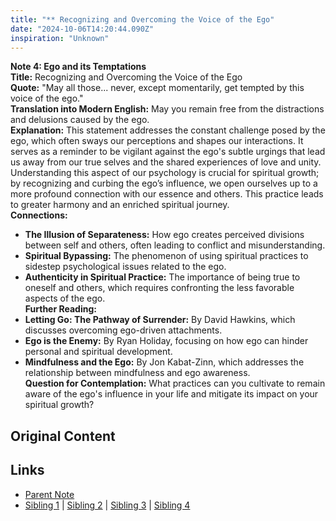 ```yaml
---
title: "** Recognizing and Overcoming the Voice of the Ego"
date: "2024-10-06T14:20:44.090Z"
inspiration: "Unknown"
---
```


  
**Note 4: Ego and its Temptations**  
**Title:** Recognizing and Overcoming the Voice of the Ego  
**Quote:** "May all those... never, except momentarily, get tempted by this voice of the ego."  
**Translation into Modern English:** May you remain free from the distractions and delusions caused by the ego.  
**Explanation:** This statement addresses the constant challenge posed by the ego, which often sways our perceptions and shapes our interactions. It serves as a reminder to be vigilant against the ego's subtle urgings that lead us away from our true selves and the shared experiences of love and unity. Understanding this aspect of our psychology is crucial for spiritual growth; by recognizing and curbing the ego’s influence, we open ourselves up to a more profound connection with our essence and others. This practice leads to greater harmony and an enriched spiritual journey.  
**Connections:**  
- **The Illusion of Separateness:** How ego creates perceived divisions between self and others, often leading to conflict and misunderstanding.  
- **Spiritual Bypassing:** The phenomenon of using spiritual practices to sidestep psychological issues related to the ego.  
- **Authenticity in Spiritual Practice:** The importance of being true to oneself and others, which requires confronting the less favorable aspects of the ego.  
**Further Reading:**  
- **Letting Go: The Pathway of Surrender:** By David Hawkins, which discusses overcoming ego-driven attachments.  
- **Ego is the Enemy:** By Ryan Holiday, focusing on how ego can hinder personal and spiritual development.  
- **Mindfulness and the Ego:** By Jon Kabat-Zinn, which addresses the relationship between mindfulness and ego awareness.  
**Question for Contemplation:** What practices can you cultivate to remain aware of the ego's influence in your life and mitigate its impact on your spiritual growth?  


## Original Content



## Links

- [Parent Note](/parent-note.md)
- [Sibling 1](/zettel1.md) | [Sibling 2](/zettel2.md) | [Sibling 3](/zettel3.md) | [Sibling 4](/zettel4.md)
